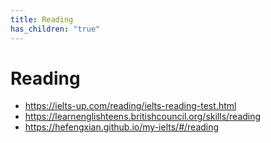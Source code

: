```yaml
---
title: Reading
has_children: "true"
---
```

# Reading

- <https://ielts-up.com/reading/ielts-reading-test.html>
- <https://learnenglishteens.britishcouncil.org/skills/reading>
- <https://hefengxian.github.io/my-ielts/#/reading>


